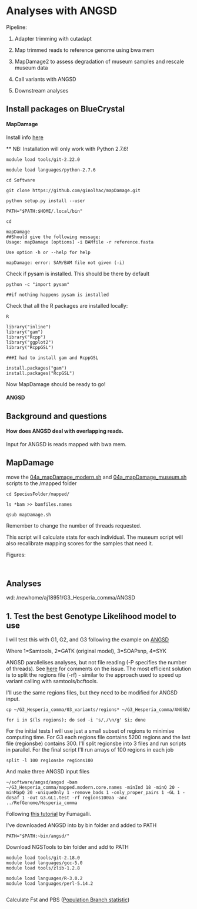 # Analyses with ANGSD

Pipeline: 

1. Adapter trimming with cutadapt

2. Map trimmed reads to reference genome using bwa mem

3. MapDamage2 to assess degradation of museum samples and rescale museum data

4. Call variants with ANGSD

5. Downstream analyses


## Install packages on BlueCrystal

#### MapDamage

Install info [here](http://ginolhac.github.io/mapDamage/)

** NB: Installation will only work with Python 2.7.6!

```
module load tools/git-2.22.0

module load languages/python-2.7.6

cd Software

git clone https://github.com/ginolhac/mapDamage.git

python setup.py install --user

PATH="$PATH:$HOME/.local/bin"

cd

mapDamage 
##Should give the following message:
Usage: mapDamage [options] -i BAMfile -r reference.fasta

Use option -h or --help for help

mapDamage: error: SAM/BAM file not given (-i)
```

Check if pysam is installed. This should be there by default
```
python -c "import pysam"

##if nothing happens pysam is installed
```

Check that all the R packages are installed locally: 
```
R

library("inline")
library("gam")
library("Rcpp")
library("ggplot2")
library("RcppGSL")

###I had to install gam and RcppGSL

install.packages("gam")
install.packages("RcpGSL")
```


Now MapDamage should be ready to go!


#### ANGSD




## Background and questions

#### How does ANGSD deal with overlapping reads. 

Input for ANGSD is reads mapped with bwa mem. 



## MapDamage

move the [04a_mapDamage_modern.sh](https://github.com/alexjvr1/UKButterflies/blob/master/04a_mapDamage_modern.sh) and [04a_mapDamage_museum.sh](https://github.com/alexjvr1/UKButterflies/blob/master/04a_mapDamage_museum.sh) scripts to the /mapped folder

```
cd SpeciesFolder/mapped/

ls *bam >> bamfiles.names

qsub mapDamage.sh
```

Remember to change the number of threads requested. 

This script will calculate stats for each individual. The museum script will also recalibrate mapping scores for the samples that need it. 

Figures: 
```


```



## Analyses

wd: 
/newhome/aj18951/G3_Hesperia_comma/ANGSD

## 1. Test the best Genotype Likelihood model to use

I will test this with G1, G2, and G3 following the example on [ANGSD](http://www.popgen.dk/angsd/index.php/Glcomparison)

Where 1=Samtools, 2=GATK (original model), 3=SOAPsnp, 4=SYK

ANGSD parallelises analyses, but not file reading (-P specifies the number of threads). See [here](https://github.com/ANGSD/angsd/issues/74) for comments on the issue. The most efficient solution is to split the regions file (-rf) - similar to the approach used to speed up variant calling with samtools/bcftools. 

I'll use the same regions files, but they need to be modified for ANGSD input. 

```
cp ~/G3_Hesperia_comma/03_variants/regions* ~/G3_Hesperia_comma/ANGSD/

for i in $(ls regions); do sed -i 's/,/\n/g' $i; done
```

For the initial tests I will use just a small subset of regions to minimise computing time. For G3 each regions file contains 5200 regions and the last file (regionsbe) contains 300. I'll split regionsbe into 3 files and run scripts in parallel. For the final script I'll run arrays of 100 regions in each job 

```
split -l 100 regionsbe regions100
```

And make three ANGSD input files
```
~/software/angsd/angsd -bam ~/G3_Hesperia_comma/mapped.modern.core.names -minInd 18 -minQ 20 -minMapQ 20 -uniqueOnly 1 -remove_bads 1 -only_proper_pairs 1 -GL 1 -doSaf 1 -out G3.GL1.test -rf regions100aa -anc ../RefGenome/Hesperia_comma

```







Following [this tutorial](https://github.com/mfumagalli/ngsTools/blob/master/TUTORIAL.md) by Fumagalli. 



I've downloaded ANGSD into by bin folder and added to PATH
```
PATH="$PATH:~bin/angsd/"

```

Download NGSTools to bin folder and add to PATH
```
module load tools/git-2.18.0
module load languages/gcc-5.0
module load tools/zlib-1.2.8

module load languages/R-3.0.2
module load languages/perl-5.14.2


```


Calculate Fst and PBS ([Population Branch statistic](https://www.biostars.org/p/297337/))


